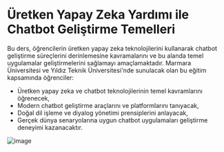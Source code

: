 # Üretken Yapay Zeka Yardımı ile Chatbot Geliştirme Temelleri

Bu ders, öğrencilerin üretken yapay zeka teknolojilerini kullanarak chatbot geliştirme süreçlerini derinlemesine kavramalarını ve bu alanda temel uygulamalar geliştirmelerini sağlamayı amaçlamaktadır. Marmara Üniversitesi ve Yıldız Teknik Üniversitesi'nde sunulacak olan bu eğitim kapsamında öğrenciler:

* Üretken yapay zeka ve chatbot teknolojilerinin temel kavramlarını öğrenecek,
* Modern chatbot geliştirme araçlarını ve platformlarını tanıyacak,
* Doğal dil işleme ve diyalog yönetimi prensiplerini anlayacak,
*    Gerçek dünya senaryolarına uygun chatbot uygulamaları geliştirme deneyimi kazanacaktır.

![image](https://github.com/user-attachments/assets/f2955435-6052-4fea-a273-ba59f9df40bf)
